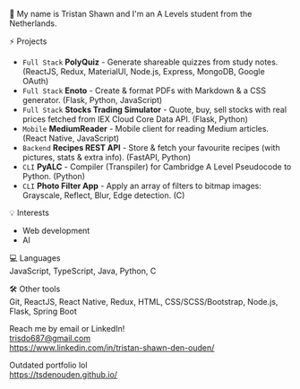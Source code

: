 👋 My name is Tristan Shawn and I'm an A Levels student from the Netherlands. 

⚡️ Projects
* ```Full Stack``` **PolyQuiz** - Generate shareable quizzes from study notes. (ReactJS, Redux, MaterialUI, Node.js, Express, MongoDB, Google OAuth)
* ```Full Stack``` **Enoto** - Create & format PDFs with Markdown & a CSS generator. (Flask, Python, JavaScript)
* ```Full Stack``` **Stocks Trading Simulator** - Quote, buy, sell stocks with real prices fetched from IEX Cloud Core Data API. (Flask, Python)
* ```Mobile``` **MediumReader** - Mobile client for reading Medium articles. (React Native, JavaScript)
* ```Backend``` **Recipes REST API** - Store & fetch your favourite recipes (with pictures, stats & extra info). (FastAPI, Python)
* ```CLI``` **PyALC** - Compiler (Transpiler) for Cambridge A Level Pseudocode to Python. (Python)
* ```CLI``` **Photo Filter App** - Apply an array of filters to bitmap images: Grayscale, Reflect, Blur, Edge detection. (C)

💡 Interests
* Web development
* AI

💻 Languages  
JavaScript, TypeScript, Java, Python, C

🛠 Other tools  
Git, ReactJS, React Native, Redux, HTML, CSS/SCSS/Bootstrap, Node.js, Flask, Spring Boot

Reach me by email or LinkedIn!  
trisdo687@gmail.com  
https://www.linkedin.com/in/tristan-shawn-den-ouden/

Outdated portfolio lol  
https://tsdenouden.github.io/
